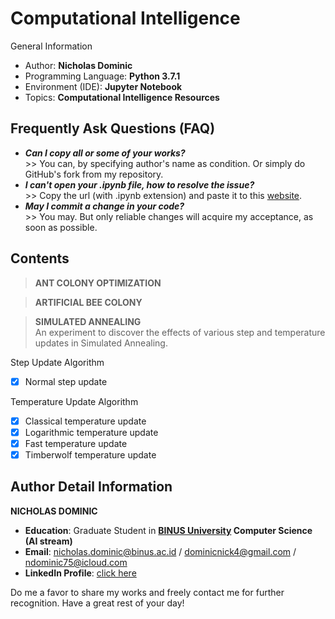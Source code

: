 # Computational Intelligence
General Information
- Author: **Nicholas Dominic**
- Programming Language: **Python 3.7.1**
- Environment (IDE): **Jupyter Notebook**
- Topics: **Computational Intelligence Resources**

## Frequently Ask Questions (FAQ)
- ***Can I copy all or some of your works?***
<br>>> You can, by specifying author's name as condition. Or simply do GitHub's fork from my repository.
- ***I can't open your .ipynb file, how to resolve the issue?***
<br>>> Copy the url (with .ipynb extension) and paste it to this [website](https://nbviewer.jupyter.org/).
- ***May I commit a change in your code?***
<br>>> You may. But only reliable changes will acquire my acceptance, as soon as possible.

## Contents

> **ANT COLONY OPTIMIZATION**

> **ARTIFICIAL BEE COLONY**

> **SIMULATED ANNEALING**
<br>An experiment to discover the effects of various step and temperature updates in Simulated Annealing.

Step Update Algorithm
- [x] Normal step update

Temperature Update Algorithm
- [x] Classical temperature update
- [x] Logarithmic temperature update
- [x] Fast temperature update
- [x] Timberwolf temperature update

## Author Detail Information
**NICHOLAS DOMINIC**
- **Education**: Graduate Student in **[BINUS University](https://mti.binus.ac.id/) Computer Science (AI stream)**
- **Email**: nicholas.dominic@binus.ac.id / dominicnick4@gmail.com / ndominic75@icloud.com
- **LinkedIn Profile**: [click here](https://www.linkedin.com/in/nicholas-dominic)

Do me a favor to share my works and freely contact me for further recognition. Have a great rest of your day!
